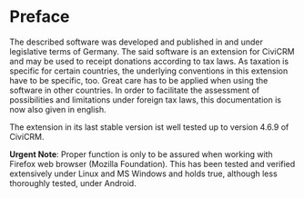 # Preface

The described software was developed and published in and under legislative
terms of Germany. The said software is an extension for CiviCRM and may be used
to receipt donations according to tax laws. As taxation is specific for certain
countries, the underlying conventions in this extension have to be specific,
too. Great care has to be applied when using the software in other countries. In
order to facilitate the assessment of possibilities and limitations under
foreign tax laws, this documentation is now also given in english.

The extension in its last stable version ist well tested up to version 4.6.9 of
CiviCRM.

**Urgent Note**: Proper function is only to be assured when working with Firefox web
browser (Mozilla Foundation). This has been tested and verified extensively
under Linux and MS Windows and holds true, although less thoroughly tested,
under Android.
